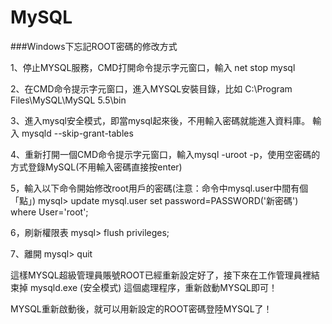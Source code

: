 # MySQL

###Windows下忘記ROOT密碼的修改方式

1、停止MYSQL服務，CMD打開命令提示字元窗口，輸入 net stop mysql

2、在CMD命令提示字元窗口，進入MYSQL安裝目錄，比如 C:\Program Files\MySQL\MySQL 5.5\bin

3、進入mysql安全模式，即當mysql起來後，不用輸入密碼就能進入資料庫。
輸入 mysqld --skip-grant-tables

4、重新打開一個CMD命令提示字元窗口，輸入mysql -uroot -p，使用空密碼的方式登錄MySQL(不用輸入密碼直接按enter)

5，輸入以下命令開始修改root用戶的密碼(注意：命令中mysql.user中間有個「點」)
mysql> update mysql.user set password=PASSWORD('新密碼') where User='root';

6，刷新權限表
mysql> flush privileges;

7、離開
mysql> quit

這樣MYSQL超級管理員賬號ROOT已經重新設定好了，接下來在工作管理員裡結束掉 mysqld.exe (安全模式) 這個處理程序，重新啟動MYSQL即可！

MYSQL重新啟動後，就可以用新設定的ROOT密碼登陸MYSQL了！
